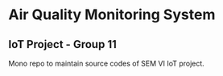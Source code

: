 # Air Quality Monitoring System

## IoT Project - Group 11

Mono repo to maintain source codes of SEM VI IoT project.


